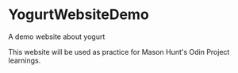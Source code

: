 # YogurtWebsiteDemo
A demo website about yogurt

This website will be used as practice for Mason Hunt's Odin Project learnings.
